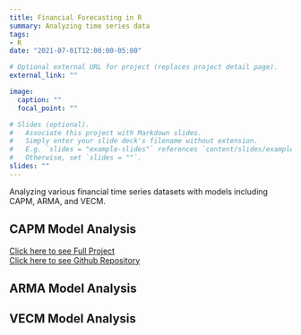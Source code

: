 ```yaml
---
title: Financial Forecasting in R
summary: Analyzing time series data
tags:
- R
date: "2021-07-01T12:00:00-05:00"

# Optional external URL for project (replaces project detail page).
external_link: ""

image:
  caption: ""
  focal_point: ""

# Slides (optional).
#   Associate this project with Markdown slides.
#   Simply enter your slide deck's filename without extension.
#   E.g. `slides = "example-slides"` references `content/slides/example-slides.md`.
#   Otherwise, set `slides = ""`.
slides: ""
---
```


Analyzing various financial time series datasets with models including CAPM, ARMA, and VECM.

## CAPM Model Analysis <br>
[Click here to see Full Project](https://naimsej.github.io/CAPM-Financial-Analysis/)<br>
[Click here to see Github Repository](https://github.com/naimsej/CAPM-Financial-Analysis)

## ARMA Model Analysis <br>

## VECM Model Analysis <br>
